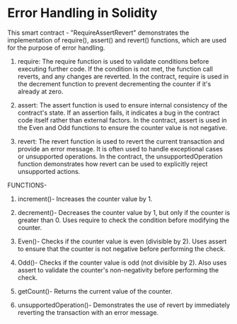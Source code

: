 # Error Handling in Solidity

This smart contract -  "RequireAssertRevert" demonstrates the implementation of require(), assert() and revert() functions, which are used for the purpose of error handling.

1) require: 
The require function is used to validate conditions before executing further code. If the condition is not met, the function call reverts, and any changes are reverted. In the contract, require is used in the decrement function to prevent decrementing the counter if it's already at zero.

2) assert: 
The assert function is used to ensure internal consistency of the contract's state. If an assertion fails, it indicates a bug in the contract code itself rather than external factors. In the contract, assert is used in the Even and Odd functions to ensure the counter value is not negative.

3) revert: 
The revert function is used to revert the current transaction and provide an error message. It is often used to handle exceptional cases or unsupported operations. In the contract, the unsupportedOperation function demonstrates how revert can be used to explicitly reject unsupported actions.


FUNCTIONS-

1) increment()-
Increases the counter value by 1.

2) decrement()-
Decreases the counter value by 1, but only if the counter is greater than 0.
Uses require to check the condition before modifying the counter.

3) Even()-
Checks if the counter value is even (divisible by 2).
Uses assert to ensure that the counter is not negative before performing the check.

4) Odd()-
Checks if the counter value is odd (not divisible by 2).
Also uses assert to validate the counter's non-negativity before performing the check.

5) getCount()-
Returns the current value of the counter.

6) unsupportedOperation()-
Demonstrates the use of revert by immediately reverting the transaction with an error message.
